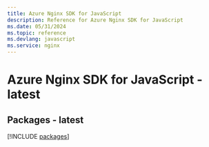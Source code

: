 ```yaml
---
title: Azure Nginx SDK for JavaScript
description: Reference for Azure Nginx SDK for JavaScript
ms.date: 05/31/2024
ms.topic: reference
ms.devlang: javascript
ms.service: nginx
---
```

# Azure Nginx SDK for JavaScript - latest
## Packages - latest
[!INCLUDE [packages](nginx-index.md)]